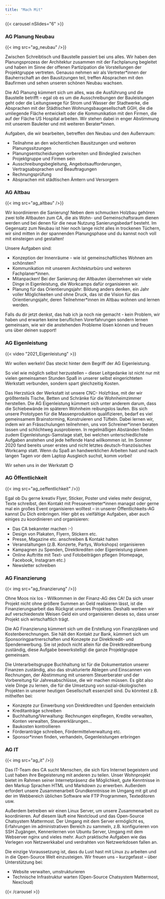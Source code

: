 ```yaml
---
title: "Mach Mit"
---
```


{{< carousel nSlides="6" >}}

<div x-show="activeSlide === 1">
    <h3>AG Planung Neubau</h3>
    <div class="grid-col">
        {{< img src="ag_neubau" />}}
        <div class="">
            <p>Zwischen Schreibtisch und Baustelle passiert bei uns alles. Wir haben den Planungsprozess der Architektur zusammen mit der Fachplanung begleitet und haben im Sinne der offenen Partizipation die Vorstellungen der Projektgruppe vertreten. Genauso nehmen wir als Vertreter*innen der Bauherrschaft an den Bausitzungen teil, treffen Absprachen mit den Baufirmen und sehen unseren schönen Neubau wachsen.</p>
        </div>
    </div>

Die AG Planung kümmert sich um alles, was die Ausführung und die Baustelle betrifft – egal ob es um die Ausschreibungen der Bauleistungen geht oder die Leitungswege für Strom und Wasser der Stadtwerke, die Absprachen mit der Städtischen Wohnungsbaugesellschaft GGH, die die umliegende Fläche entwickelt oder die Kommunikation mit den Firmen, die auf der Fläche US Hospital arbeiten. Wir stehen dabei in enger Abstimmung mit unserem Bauleiter und mit weiteren Berater*innen.

Aufgaben, die wir bearbeiten, betreffen den Neubau und den Außenraum:
- Teilnahme an den wöchentlichen Bausitzungen und weiteren Planungssitzungen
- Planungsentscheidungen vorbereiten und Bindeglied zwischen Projektgruppe und Firmen sein
- Ausschreibungsbegleitung, Angebotsaufforderungen, Vertragsabsprachen und Beauftragungen
- Rechnungsprüfung
- Absprachen mit städtischen Ämtern und Versorgern

</div>

<div x-show="activeSlide === 2">
    <h3>AG Altbau</h3>
    <div class="grid-col">
        {{< img src="ag_altbau" />}}
        <div class="">
            <p>Wir koordinieren die Sanierung! Neben dem schmucken Holzbau gehören zwei tolle Altbauten zum CA, die als Wohn- und Gemeinschaftsraum dienen werden und bei denen für die neue Nutzung Sanierungsbedarf besteht. Im Gegensatz zum Neubau ist hier noch lange nicht alles in trockenen Tüchern, wir sind mitten in der spannenden Planungsphase und du kannst noch voll mit einsteigen und gestalten!</p>
        </div>
    </div>

Unsere Aufgaben sind: 

- Konzeption der Innenräume - wie ist gemeinschaftliches Wohnen am schönsten?
- Kommunikation mit unserem Architekturbüro und weiteren Fachplaner*innen.
- Mitanpacken! Bei der Sanierung der Altbauten übernehmen wir viele Dinge in Eigenleistung, die Workcamps dafür organisieren wir.
- Planung für das Orientierungsjahr: Bildung anders denken, ein Jahr voller Möglichkeiten und ohne Druck, das ist die Vision für das Orientierungsjahr, deren Teilnehmer*innen im Altbau wohnen und lernen werden. 

Falls du dir jetzt denkst, das hab ich ja noch nie gemacht - kein Problem, wir haben und erwarten keine beruflichen Vorerfahrungen sondern lernen gemeinsam, wie wir die anstehenden Probleme lösen können und freuen uns über deinen support! 

</div>


<div x-show="activeSlide === 3">
    <h3>AG Eigenleistung</h3>
    <div class="grid-col">
        {{< video "2021_Eigenleistung" >}}
        <div class="">
            <p>Wir wollen werkeln! Das steckt hinter dem Begriff der AG Eigenleistung.</p>
            <p>So viel wie möglich selbst herzustellen – dieser Leitgedanke ist nicht nur mit vielen gemeinsamen Stunden Spaß in unserer selbst eingerichteten Werkstatt verbunden, sondern spart gleichzeitig Kosten.</p>
        </div>
    </div>

Das Herzstück der Werkstatt ist unsere CNC- Holzfräse, mit der wir größtenteils Tische, Betten und Schränke für die Wohnheimzimmer herstellen. Die AG Eigenleistung kümmert sich unter anderem darum, dass die Schiebewände im späteren Wohnheim reibungslos laufen. Bis sich unsere Prototypen für die Massenproduktion qualifizieren, bedarf es viel gemeinsamem Brainstorming, Konstruieren und Tüfteln. Dabei lernen wir, indem wir an Frässchulungen teilnehmen, uns von Schreiner*innen beraten lassen und schlichtweg ausprobieren. In regelmäßigen Abständen finden zudem Eigenleistungs-Samstage statt, bei welchen unterschiedlichste Aufgaben anstehen und jede helfende Hand willkommen ist. Im Sommer 2020 fand bereits unser erstes und nicht letztes deutsch-französisches Workcamp statt. Wenn du Spaß an handwerklichen Arbeiten hast und nach langen Tagen vor dem Laptop Ausgleich suchst, komm vorbei!

Wir sehen uns in der Werkstatt 😊

</div>

<div x-show="activeSlide === 4">
    <h3>AG Öffentlichkeit</h3>
    <div class="grid-col">
        {{< img src="ag_oeffentlichkeit" />}}
        <div class="">
            <p>Egal ob Du gerne kreativ Flyer, Sticker, Poster und vieles mehr designst, Texte schreibst, den Kontakt mit Pressevertreter*innen managst oder gerne mal ein großes Event organisieren wolltest – in unserer Öffentlichkeits-AG kannst Du Dich einbringen. Hier gibt es vielfältige Aufgaben, aber auch einiges zu koordinieren und organisieren:</p>
        </div>
    </div>

- Das CA bekannter machen :-)
- Design von Plakaten, Flyern, Stickern etc.
- Presse, Magazine etc. anschreiben & Kontakt halten
- Veranstaltungen (z.B. Konzerte, Partys, Workshops) organisieren
- Kampagnen zu Spenden, Direktkrediten oder Eigenleistung planen
- Online Auftritte mit Text- und Fotobeiträgen pflegen (Homepage, Facebook, Instagram etc.)
- Newsletter schreiben
  
</div>

<div x-show="activeSlide === 5">
    <h3>AG Finanzierung</h3>
    <div class="grid-col">
        {{< img src="ag_finanzierung" />}}
        <div class="">
            <p>Ohne Moos nix los - Willkommen in der Finanz-AG des CA! Da sich unser Projekt nicht ohne größere Summen an Geld realisieren lässt, ist die Finanzierungsarbeit das Rückgrat unseres Projektes. Deshalb werben wir auf verschiedenste Weisen Geld ein und organisieren dieses so, dass unser Projekt sich wirtschaftlich trägt.</p>
        </div>
    </div>

Die AG Finanzierung kümmert sich um die Erstellung von Finanzplänen und Kostenberechnungen. Sie hält den Kontakt zur Bank, kümmert sich um Sponsoringpartnerschaften und Konzepte zur Direktkredit- und Spendenwerbung. Sie ist jedoch nicht allein für die Direktkreditwerbung zuständig, diese Aufgabe bewerkstelligt die ganze Projektgruppe gemeinsam.

Die Unterarbeitsgruppe Buchhaltung ist für die Dokumentation unserer Finanzen zuständig, also das strukturierte Ablegen und Einscannen von Rechnungen, der Abstimmung mit unserem Steuerberater und der Vorbereitung für Jahresabschlüsse, die wir machen müssen. Es gibt also viele Dinge zu lernen, die für die Umsetzung von sozial-ökologischen Projekten in unserer heutigen Gesellschaft essenziell sind. Du könntest z.B. mithelfen bei:

- Konzepte zur Einwerbung von Direktkrediten und Spenden entwickeln
- Kreditanträge schreiben
- Buchhaltung/Verwaltung: Rechnungen einpflegen, Kredite verwalten, Konten verwalten, Steuererklärungen…
- Baukosten kontrollieren
- Förderanträge schreiben, Fördermittelverwaltung etc.
- Sponsor*innen finden, verhandeln, Gegenleistungen erbringen
  
</div>

<div x-show="activeSlide === 6">
    <h3>AG IT</h3>
    <div class="grid-col">
        {{< img src="ag_it" />}}
        <div class="">
            <p>Das IT-Team des CA sucht Menschen, die sich fürs Internet begeistern und Lust haben ihre Begeisterung mit anderen zu teilen. Unser Wohnprojekt bietet im Rahmen seiner Internetpräsenz die Möglichkeit, gute Kenntnisse in den Markup Sprachen HTML und Markdown zu erwerben. Außerdem erfordert unsere Zusammenarbeit Grundkenntnisse im Umgang mit git und der im Webbereich üblichen Software wie FTP Programmen, Texteditoren usw.</p>
        </div>
    </div>

Außerdem betreiben wir einen Linux Server, um unsere Zusammenarbeit zu koordinieren. Auf diesem läuft eine Nextcloud und das Open-Source Chatsystem Mattermost. Der Umgang mit dem Server ermöglicht es, Erfahrungen im administrativen Bereich zu sammeln, z.B. konfigurieren von SSH Zugängen, Kennenlernen von Ubuntu Server, Umgang mit dem Webserver nginx und vieles mehr. Auch praktische Aufgaben wie das Verlegen von Netzwerkkabel und verdrahten von Netzwerkdosen fallen an.

Die einzige Voraussetzung ist, dass du Lust hast mit Linux zu arbeiten und in die Open-Source Welt einzusteigen. Wir freuen uns – kurzgefasst – über Unterstützung bei:

- Website verwalten, umstrukturieren
- Technische Infrastruktur warten (Open-Source Chatsystem Mattermost, Nexcloud)

</div>

{{< /carousel >}}